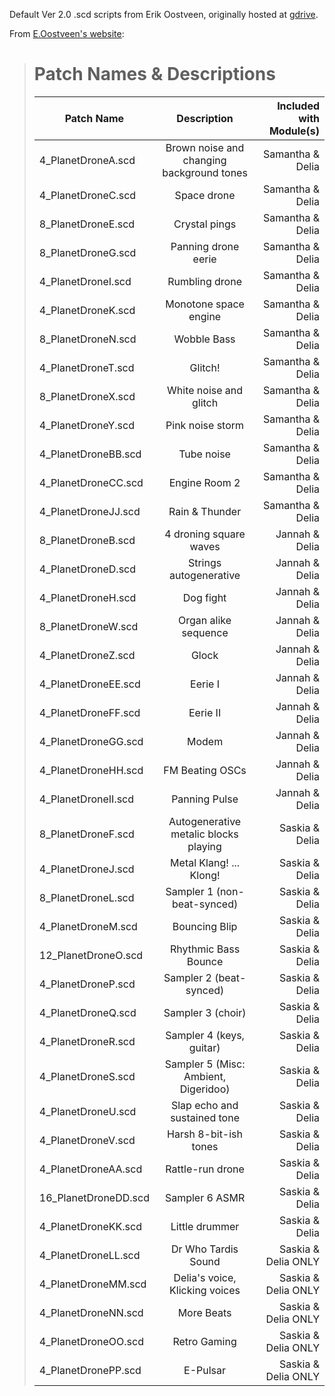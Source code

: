 Default Ver 2.0 .scd scripts from Erik Oostveen, originally hosted at [gdrive](https://drive.google.com/drive/folders/15fokcHUIsh2QlJMY6MdCen8XLZz8E1yO).


From [E.Oostveen's website](https://www.erikoostveen.co.uk/Planetdrone.html#patchnames):
> 
> # Patch Names & Descriptions
> 
> Patch Name | Description | Included with Module(s)
> ---|:---:|---:
> 4_PlanetDroneA.scd | Brown noise and changing background tones | Samantha & Delia
> 4_PlanetDroneC.scd | Space drone | Samantha & Delia
> 8_PlanetDroneE.scd | Crystal pings | Samantha & Delia
> 8_PlanetDroneG.scd | Panning drone eerie | Samantha & Delia
> 4_PlanetDroneI.scd | Rumbling drone | Samantha & Delia
> 4_PlanetDroneK.scd | Monotone space engine | Samantha & Delia
> 8_PlanetDroneN.scd | Wobble Bass | Samantha & Delia
> 4_PlanetDroneT.scd | Glitch! | Samantha & Delia
> 8_PlanetDroneX.scd | White noise and glitch | Samantha & Delia
> 4_PlanetDroneY.scd | Pink noise storm | Samantha & Delia
> 4_PlanetDroneBB.scd | Tube noise | Samantha & Delia
> 4_PlanetDroneCC.scd | Engine Room 2 | Samantha & Delia
> 4_PlanetDroneJJ.scd | Rain & Thunder | Samantha & Delia
> 8_PlanetDroneB.scd | 4 droning square waves | Jannah & Delia
> 4_PlanetDroneD.scd | Strings autogenerative | Jannah & Delia
> 4_PlanetDroneH.scd | Dog fight | Jannah & Delia
> 8_PlanetDroneW.scd | Organ alike sequence | Jannah & Delia
> 4_PlanetDroneZ.scd | Glock | Jannah & Delia
> 4_PlanetDroneEE.scd | Eerie I | Jannah & Delia
> 4_PlanetDroneFF.scd | Eerie II | Jannah & Delia
> 4_PlanetDroneGG.scd | Modem | Jannah & Delia
> 4_PlanetDroneHH.scd | FM Beating OSCs | Jannah & Delia
> 4_PlanetDroneII.scd | Panning Pulse | Jannah & Delia
> 8_PlanetDroneF.scd | Autogenerative metalic blocks playing | Saskia & Delia
> 4_PlanetDroneJ.scd | Metal Klang! ... Klong! | Saskia & Delia
> 8_PlanetDroneL.scd | Sampler 1 (non-beat-synced) | Saskia & Delia
> 4_PlanetDroneM.scd | Bouncing Blip | Saskia & Delia
> 12_PlanetDroneO.scd | Rhythmic Bass Bounce | Saskia & Delia
> 4_PlanetDroneP.scd | Sampler 2 (beat-synced) | Saskia & Delia
> 4_PlanetDroneQ.scd | Sampler 3 (choir) | Saskia & Delia
> 4_PlanetDroneR.scd | Sampler 4 (keys, guitar) | Saskia & Delia
> 4_PlanetDroneS.scd | Sampler 5 (Misc: Ambient, Digeridoo) | Saskia & Delia
> 4_PlanetDroneU.scd | Slap echo and sustained tone | Saskia & Delia
> 4_PlanetDroneV.scd | Harsh 8-bit-ish tones | Saskia & Delia
> 4_PlanetDroneAA.scd | Rattle-run drone | Saskia & Delia
> 16_PlanetDroneDD.scd | Sampler 6 ASMR | Saskia & Delia
> 4_PlanetDroneKK.scd | Little drummer | Saskia & Delia
> 4_PlanetDroneLL.scd | Dr Who Tardis Sound | Saskia & Delia ONLY
> 4_PlanetDroneMM.scd | Delia's voice, Klicking voices | Saskia & Delia ONLY
> 4_PlanetDroneNN.scd | More Beats | Saskia & Delia ONLY
> 4_PlanetDroneOO.scd | Retro Gaming | Saskia & Delia ONLY
> 4_PlanetDronePP.scd | E-Pulsar | Saskia & Delia ONLY
